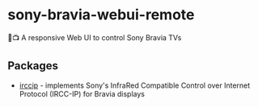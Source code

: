 # sony-bravia-webui-remote
📱📺 A responsive Web UI to control Sony Bravia TVs

## Packages

- [irccip](irccip) - implements Sony's InfraRed Compatible Control over Internet Protocol (IRCC-IP) for Bravia displays
